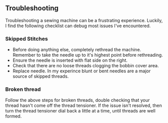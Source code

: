 ## Troubleshooting

Troubleshooting a sewing machine can be a frustrating experience.  Luckily, I find the following checklist can debug most issues I've encountered.

### Skipped Stitches

- Before doing anything else, completely rethread the machine.  Remember to take the needle up to it's highest point before rethreading. 
- Ensure the needle is inserted with flat side on the right.
- Check that there are no loose threads clogging the bobbin cover area.
- Replace needle.  In my experince blunt or bent needles are a major source of skipped threads.

### Broken thread

Follow the above steps for broken threads, double checking that your thread hasn't come off the thread tensioner.  If the issue isn't resolved, then turn the thread tensioner dial back a little at a time, until threads are well formed.
